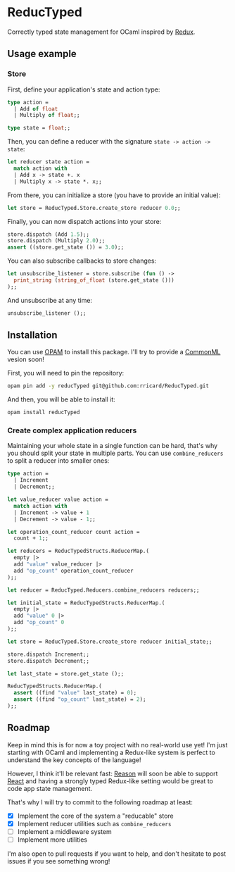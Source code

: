 # ReducTyped

Correctly typed state management for OCaml inspired by [Redux](http://redux.js.org/).

## Usage example

### Store

First, define your application's state and action type:

```ocaml
type action =
  | Add of float
  | Multiply of float;;

type state = float;;
```

Then, you can define a reducer with the signature `state -> action -> state`:

```ocaml
let reducer state action = 
  match action with
  | Add x -> state +. x
  | Multiply x -> state *. x;;
```

From there, you can initialize a store (you have to provide an initial value):

```ocaml
let store = ReducTyped.Store.create_store reducer 0.0;;
```

Finally, you can now dispatch actions into your store:

```ocaml
store.dispatch (Add 1.5);;
store.dispatch (Multiply 2.0);;
assert ((store.get_state ()) = 3.0);;
```

You can also subscribe callbacks to store changes:

```ocaml
let unsubscribe_listener = store.subscribe (fun () ->
  print_string (string_of_float (store.get_state ()))
);;
```

And unsubscribe at any time:

```ocaml
unsubscribe_listener ();;
```

## Installation

You can use [OPAM](https://opam.ocaml.org) to install this package. I'll try to provide a [CommonML](https://github.com/jordwalke/CommonML) vesion soon!

First, you will need to pin the repository:

```sh
opam pin add -y reducTyped git@github.com:rricard/ReducTyped.git
```

And then, you will be able to install it:

```sh
opam install reducTyped
```

### Create complex application reducers

Maintaining your whole state in a single function can be hard, that's why you should split your state in multiple parts. You can use `combine_reducers` to split a reducer into smaller ones:

```ocaml
type action =
  | Increment
  | Decrement;;

let value_reducer value action =
  match action with
  | Increment -> value + 1
  | Decrement -> value - 1;;

let operation_count_reducer count action =
  count + 1;;

let reducers = ReducTypedStructs.ReducerMap.(
  empty |>
  add "value" value_reducer |>
  add "op_count" operation_count_reducer
);;

let reducer = ReducTyped.Reducers.combine_reducers reducers;;

let initial_state = ReducTypedStructs.ReducerMap.(
  empty |>
  add "value" 0 |>
  add "op_count" 0
);;

let store = ReducTyped.Store.create_store reducer initial_state;;

store.dispatch Increment;;
store.dispatch Decrement;;

let last_state = store.get_state ();;

ReducTypedStructs.ReducerMap.(
  assert ((find "value" last_state) = 0);
  assert ((find "op_count" last_state) = 2);
);;
```

## Roadmap

Keep in mind this is for now a toy project with no real-world use yet! I'm just starting with OCaml and implementing a Redux-like system is perfect to understand the key concepts of the language!

However, I think it'll be relevant fast: [Reason](https://facebook.github.io/reason/) will soon be able to support [React](https://facebook.github.io/react/) and having a strongly typed Redux-like setting would be great to code app state management.

That's why I will try to commit to the following roadmap at least:

- [x] Implement the core of the system a "reducable" store
- [x] Implement reducer utilities such as `combine_reducers`
- [ ] Implement a middleware system
- [ ] Implement more utilities

I'm also open to pull requests if you want to help, and don't hesitate to post issues if you see something wrong!
